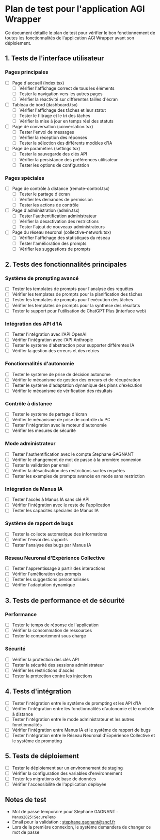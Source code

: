 # Plan de test pour l'application AGI Wrapper

Ce document détaille le plan de test pour vérifier le bon fonctionnement de toutes les fonctionnalités de l'application AGI Wrapper avant son déploiement.

## 1. Tests de l'interface utilisateur

### Pages principales
- [ ] Page d'accueil (index.tsx)
  - [ ] Vérifier l'affichage correct de tous les éléments
  - [ ] Tester la navigation vers les autres pages
  - [ ] Vérifier la réactivité sur différentes tailles d'écran

- [ ] Tableau de bord (dashboard.tsx)
  - [ ] Vérifier l'affichage des tâches et leur statut
  - [ ] Tester le filtrage et le tri des tâches
  - [ ] Vérifier la mise à jour en temps réel des statuts

- [ ] Page de conversation (conversation.tsx)
  - [ ] Tester l'envoi de messages
  - [ ] Vérifier la réception des réponses
  - [ ] Tester la sélection des différents modèles d'IA

- [ ] Page de paramètres (settings.tsx)
  - [ ] Tester la sauvegarde des clés API
  - [ ] Vérifier la persistance des préférences utilisateur
  - [ ] Tester les options de configuration

### Pages spéciales
- [ ] Page de contrôle à distance (remote-control.tsx)
  - [ ] Tester le partage d'écran
  - [ ] Vérifier les demandes de permission
  - [ ] Tester les actions de contrôle

- [ ] Page d'administration (admin.tsx)
  - [ ] Tester l'authentification administrateur
  - [ ] Vérifier la désactivation des restrictions
  - [ ] Tester l'ajout de nouveaux administrateurs

- [ ] Page du réseau neuronal (collective-network.tsx)
  - [ ] Vérifier l'affichage des statistiques du réseau
  - [ ] Tester l'amélioration des prompts
  - [ ] Vérifier les suggestions de prompts

## 2. Tests des fonctionnalités principales

### Système de prompting avancé
- [ ] Tester les templates de prompts pour l'analyse des requêtes
- [ ] Vérifier les templates de prompts pour la planification des tâches
- [ ] Tester les templates de prompts pour l'exécution des tâches
- [ ] Vérifier les templates de prompts pour la synthèse des résultats
- [ ] Tester le support pour l'utilisation de ChatGPT Plus (interface web)

### Intégration des API d'IA
- [ ] Tester l'intégration avec l'API OpenAI
- [ ] Vérifier l'intégration avec l'API Anthropic
- [ ] Tester le système d'abstraction pour supporter différentes IA
- [ ] Vérifier la gestion des erreurs et des retries

### Fonctionnalités d'autonomie
- [ ] Tester le système de prise de décision autonome
- [ ] Vérifier le mécanisme de gestion des erreurs et de récupération
- [ ] Tester le système d'adaptation dynamique des plans d'exécution
- [ ] Vérifier le mécanisme de vérification des résultats

### Contrôle à distance
- [ ] Tester le système de partage d'écran
- [ ] Vérifier le mécanisme de prise de contrôle du PC
- [ ] Tester l'intégration avec le moteur d'autonomie
- [ ] Vérifier les mesures de sécurité

### Mode administrateur
- [ ] Tester l'authentification avec le compte Stephane GAGNANT
- [ ] Vérifier le changement de mot de passe à la première connexion
- [ ] Tester la validation par email
- [ ] Vérifier la désactivation des restrictions sur les requêtes
- [ ] Tester les exemples de prompts avancés en mode sans restriction

### Intégration de Manus IA
- [ ] Tester l'accès à Manus IA sans clé API
- [ ] Vérifier l'intégration avec le reste de l'application
- [ ] Tester les capacités spéciales de Manus IA

### Système de rapport de bugs
- [ ] Tester la collecte automatique des informations
- [ ] Vérifier l'envoi des rapports
- [ ] Tester l'analyse des bugs par Manus IA

### Réseau Neuronal d'Expérience Collective
- [ ] Tester l'apprentissage à partir des interactions
- [ ] Vérifier l'amélioration des prompts
- [ ] Tester les suggestions personnalisées
- [ ] Vérifier l'adaptation dynamique

## 3. Tests de performance et de sécurité

### Performance
- [ ] Tester le temps de réponse de l'application
- [ ] Vérifier la consommation de ressources
- [ ] Tester le comportement sous charge

### Sécurité
- [ ] Vérifier la protection des clés API
- [ ] Tester la sécurité des sessions administrateur
- [ ] Vérifier les restrictions d'accès
- [ ] Tester la protection contre les injections

## 4. Tests d'intégration

- [ ] Tester l'intégration entre le système de prompting et les API d'IA
- [ ] Vérifier l'intégration entre les fonctionnalités d'autonomie et le contrôle à distance
- [ ] Tester l'intégration entre le mode administrateur et les autres fonctionnalités
- [ ] Vérifier l'intégration entre Manus IA et le système de rapport de bugs
- [ ] Tester l'intégration entre le Réseau Neuronal d'Expérience Collective et le système de prompting

## 5. Tests de déploiement

- [ ] Tester le déploiement sur un environnement de staging
- [ ] Vérifier la configuration des variables d'environnement
- [ ] Tester les migrations de base de données
- [ ] Vérifier l'accessibilité de l'application déployée

## Notes de test

- Mot de passe temporaire pour Stephane GAGNANT : `Manus2025!SecureTemp`
- Email pour la validation : stephane.gagnant@sncf.fr
- Lors de la première connexion, le système demandera de changer ce mot de passe
